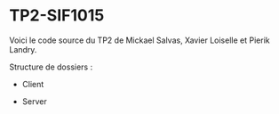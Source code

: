 # TP2-SIF1015

Voici le code source du TP2 de Mickael Salvas, Xavier Loiselle et Pierik Landry.

Structure de dossiers : 

- Client

- Server
